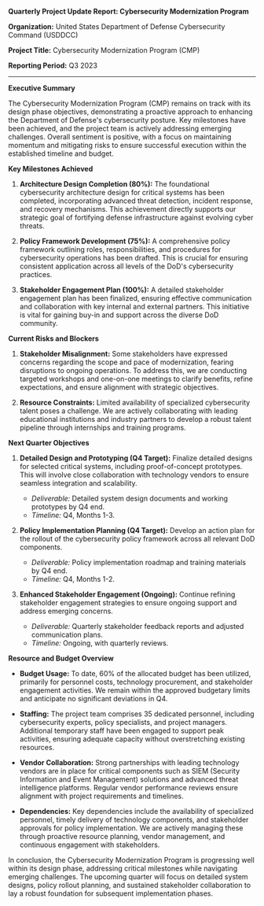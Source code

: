 **Quarterly Project Update Report: Cybersecurity Modernization Program**

**Organization:** United States Department of Defense Cybersecurity Command (USDDCC)

**Project Title:** Cybersecurity Modernization Program (CMP)

**Reporting Period:** Q3 2023

---

**Executive Summary**

The Cybersecurity Modernization Program (CMP) remains on track with its design phase objectives, demonstrating a proactive approach to enhancing the Department of Defense's cybersecurity posture. Key milestones have been achieved, and the project team is actively addressing emerging challenges. Overall sentiment is positive, with a focus on maintaining momentum and mitigating risks to ensure successful execution within the established timeline and budget.

**Key Milestones Achieved**

1. **Architecture Design Completion (80%):** The foundational cybersecurity architecture design for critical systems has been completed, incorporating advanced threat detection, incident response, and recovery mechanisms. This achievement directly supports our strategic goal of fortifying defense infrastructure against evolving cyber threats.

2. **Policy Framework Development (75%):** A comprehensive policy framework outlining roles, responsibilities, and procedures for cybersecurity operations has been drafted. This is crucial for ensuring consistent application across all levels of the DoD's cybersecurity practices.

3. **Stakeholder Engagement Plan (100%):** A detailed stakeholder engagement plan has been finalized, ensuring effective communication and collaboration with key internal and external partners. This initiative is vital for gaining buy-in and support across the diverse DoD community.

**Current Risks and Blockers**

1. **Stakeholder Misalignment:** Some stakeholders have expressed concerns regarding the scope and pace of modernization, fearing disruptions to ongoing operations. To address this, we are conducting targeted workshops and one-on-one meetings to clarify benefits, refine expectations, and ensure alignment with strategic objectives.

2. **Resource Constraints:** Limited availability of specialized cybersecurity talent poses a challenge. We are actively collaborating with leading educational institutions and industry partners to develop a robust talent pipeline through internships and training programs.

**Next Quarter Objectives**

1. **Detailed Design and Prototyping (Q4 Target):** Finalize detailed designs for selected critical systems, including proof-of-concept prototypes. This will involve close collaboration with technology vendors to ensure seamless integration and scalability.

   - *Deliverable:* Detailed system design documents and working prototypes by Q4 end.
   - *Timeline:* Q4, Months 1-3.

2. **Policy Implementation Planning (Q4 Target):** Develop an action plan for the rollout of the cybersecurity policy framework across all relevant DoD components.

   - *Deliverable:* Policy implementation roadmap and training materials by Q4 end.
   - *Timeline:* Q4, Months 1-2.

3. **Enhanced Stakeholder Engagement (Ongoing):** Continue refining stakeholder engagement strategies to ensure ongoing support and address emerging concerns.

   - *Deliverable:* Quarterly stakeholder feedback reports and adjusted communication plans.
   - *Timeline:* Ongoing, with quarterly reviews.

**Resource and Budget Overview**

- **Budget Usage:** To date, 60% of the allocated budget has been utilized, primarily for personnel costs, technology procurement, and stakeholder engagement activities. We remain within the approved budgetary limits and anticipate no significant deviations in Q4.
  
- **Staffing:** The project team comprises 35 dedicated personnel, including cybersecurity experts, policy specialists, and project managers. Additional temporary staff have been engaged to support peak activities, ensuring adequate capacity without overstretching existing resources.

- **Vendor Collaboration:** Strong partnerships with leading technology vendors are in place for critical components such as SIEM (Security Information and Event Management) solutions and advanced threat intelligence platforms. Regular vendor performance reviews ensure alignment with project requirements and timelines.

- **Dependencies:** Key dependencies include the availability of specialized personnel, timely delivery of technology components, and stakeholder approvals for policy implementation. We are actively managing these through proactive resource planning, vendor management, and continuous engagement with stakeholders.

In conclusion, the Cybersecurity Modernization Program is progressing well within its design phase, addressing critical milestones while navigating emerging challenges. The upcoming quarter will focus on detailed system designs, policy rollout planning, and sustained stakeholder collaboration to lay a robust foundation for subsequent implementation phases.